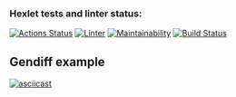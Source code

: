 ### Hexlet tests and linter status:
[![Actions Status](https://github.com/korpeev/frontend-project-lvl2/workflows/hexlet-check/badge.svg)](https://github.com/korpeev/frontend-project-lvl2/actions)
[![Linter](https://github.com/korpeev/frontend-project-lvl2/actions/workflows/linter.yaml/badge.svg)](https://github.com/korpeev/frontend-project-lvl2/actions/workflows/linter.yaml)
[![Maintainability](https://api.codeclimate.com/v1/badges/5adb3d685447457c8fc9/maintainability)](https://codeclimate.com/github/korpeev/frontend-project-lvl2/maintainability)
[![Build Status](https://app.travis-ci.com/korpeev/frontend-project-lvl2.svg?branch=master)](https://app.travis-ci.com/korpeev/frontend-project-lvl2)


## Gendiff example
[![asciicast](https://asciinema.org/a/CdKEpxtg7edFmWl4PfZqnPFqU.svg)](https://asciinema.org/a/CdKEpxtg7edFmWl4PfZqnPFqU)
